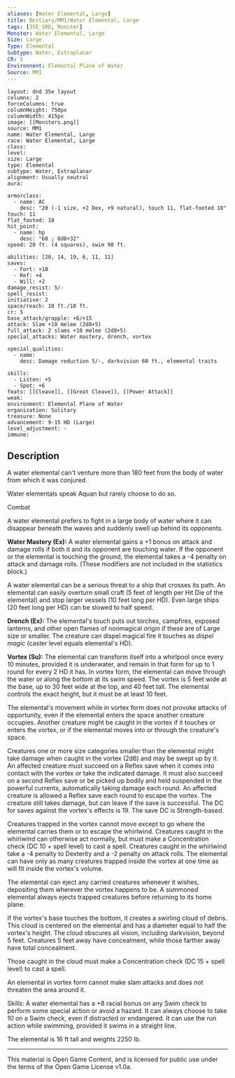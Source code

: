 ```yaml
---
aliases: [Water Elemental, Large]
title: Bestiary/MM1/Water Elemental, Large
tags: [35E_SRD, Monster]
Monster: Water Elemental, Large
Size: Large
Type: Elemental
Subtype: Water, Extraplanar
CR: 5
Environnent: Elemental Plane of Water
Source: MM1
---
```


```statblock
layout: dnd 35e layout
columns: 2
forceColumns: true
columnHeight: 750px
columnWidth: 415px
image: [[Monsters.png]]
source: MM1
name: Water Elemental, Large
race: Water Elemental, Large
class: 
level: 
size: Large
type: Elemental
subtype: Water, Extraplanar
alignment: Usually neutral
aura: 

armorclass:
  - name: AC
    desc: "20 (-1 size, +2 Dex, +9 natural), touch 11, flat-footed 18"
touch: 11
flat_footed: 18
hit_point:
  - name: hp
    desc: "68 ; 8d8+32"
speed: 20 ft. (4 squares), swim 90 ft.

abilities: [20, 14, 19, 6, 11, 11]
saves:
  - Fort: +10
  - Ref: +4
  - Will: +2
damage_resist: 5/-
spell_resist: 
initiative: 2
space/reach: 10 ft./10 ft.
cr: 5
base_attack/grapple: +6/+15
attack: Slam +10 melee (2d8+5)
full_attack: 2 slams +10 melee (2d8+5)
special_attacks: Water mastery, drench, vortex

special_qualities:
  - name: 
    desc: Damage reduction 5/-, darkvision 60 ft., elemental traits

skills:
  - Listen: +5
  - Spot: +6
feats: [[Cleave]], [[Great Cleave]], [[Power Attack]]
weak: 
environment: Elemental Plane of Water
organization: Solitary
treasure: None
advancement: 9-15 HD (Large)
level_adjustment: -
immune: 
```

## Description

<p>A water elemental can't venture more than 180 feet from the body of water from which it was conjured.</p>
<p>Water elementals speak Aquan but rarely choose to do so.</p>
<p>Combat</p>
<p>A water elemental prefers to fight in a large body of water where it can disappear beneath the waves and suddenly swell up behind its opponents.</p>
<p>
            <b>Water Mastery (Ex):</b> A water elemental gains a +1 bonus on attack and damage rolls if both it and its opponent are touching water. If the opponent or the elemental is touching the ground, the elemental takes a -4 penalty on attack and damage rolls. (These modifiers are not included in the statistics block.)</p>
<p>A water elemental can be a serious threat to a ship that crosses its path. An elemental can easily overturn small craft (5 feet of length per Hit Die of the elemental) and stop larger vessels (10 feet long per HD). Even large ships (20 feet long per HD) can be slowed to half speed.</p>
<p>
            <b>Drench (Ex):</b> The elemental's touch puts out torches, campfires, exposed lanterns, and other open flames of nonmagical origin if these are of Large size or smaller. The creature can dispel magical fire it touches as <i>dispel magic</i> (caster level equals elemental's HD).</p>
<p>
            <b>Vortex (Su):</b> The elemental can transform itself into a whirlpool once every 10 minutes, provided it is underwater, and remain in that form for up to 1 round for every 2 HD it has. In vortex form, the elemental can move through the water or along the bottom at its swim speed. The vortex is 5 feet wide at the base, up to 30 feet wide at the top, and 40 feet tall. The elemental controls the exact height, but it must be at least 10 feet.</p>
<p>The elemental's movement while in vortex form does not provoke attacks of opportunity, even if the elemental enters the space another creature occupies. Another creature might be caught in the vortex if it touches or enters the vortex, or if the elemental moves into or through the creature's space.</p>
<p>Creatures one or more size categories smaller than the elemental might take damage when caught in the vortex (2d6) and may be swept up by it. An affected creature must succeed on a Reflex save when it comes into contact with the vortex or take the indicated damage. It must also succeed on a second Reflex save or be picked up bodily and held suspended in the powerful currents, automatically taking damage each round. An affected creature is allowed a Reflex save each round to escape the vortex. The creature still takes damage, but can leave if the save is successful. The DC for saves against the vortex's effects is 19. The save DC is Strength-based.</p>
<p>Creatures trapped in the vortex cannot move except to go where the elemental carries them or to escape the whirlwind. Creatures caught in the whirlwind can otherwise act normally, but must make a Concentration check (DC 10 + spell level) to cast a spell. Creatures caught in the whirlwind take a -4 penalty to Dexterity and a -2 penalty on attack rolls. The elemental can have only as many creatures trapped inside the vortex at one time as will fit inside the vortex's volume.</p>
<p>The elemental can eject any carried creatures whenever it wishes, depositing them wherever the vortex happens to be. A summoned elemental always ejects trapped creatures before returning to its home plane.</p>
<p>If the vortex's base touches the bottom, it creates a swirling cloud of debris. This cloud is centered on the elemental and has a diameter equal to half the vortex's height. The cloud obscures all vision, including darkvision, beyond 5 feet. Creatures 5 feet away have concealment, while those farther away have total concealment.</p>
<p>Those caught in the cloud must make a Concentration check (DC 15 + spell level) to cast a spell.</p>
<p>An elemental in vortex form cannot make slam attacks and does not threaten the area around it.</p>
<p>Skills: A water elemental has a +8 racial bonus on any Swim check to perform some special action or avoid a hazard. It can always choose to take 10 on a Swim check, even if distracted or endangered. It can use the run action while swimming, provided it swims in a straight line.</p>
<p>The elemental is 16 ft tall and weights 2250 lb.</p>

---

This material is Open Game Content, and is licensed for public use under
the terms of the Open Game License v1.0a.

